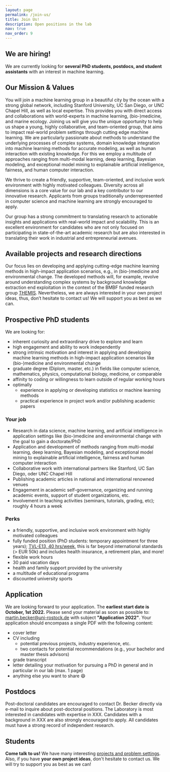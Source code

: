```yaml
---
layout: page
permalink: /join-us/
title: Join Us!
description: Open positions in the lab
nav: true
nav_order: 9
---
```


## We are hiring!

We are currently looking for **several PhD students, postdocs, and student assistants** with an interest in machine learning.

## Our Mission & Values
You will join a machine learning group in a beautiful city by the ocean with a strong global network, including Stanford University, UC San Diego, or UNC Chapel Hill, as well as local expertise. This provides you with direct access and collaborations with world-experts in machine learning, (bio-)medicine, and marine ecology. Joining us will give you the unique opportunity to help us shape a young, highly collaborative, and team-oriented group, that aims to impact real-world problem settings through cutting edge machine learning. We are particularly passionate about methods to understand the underlying processes of complex systems, domain knowledge integration into machine learning methods for accurate modeling, as well as human interaction with existing knowledge. For this we employ a multitude of approaches ranging from multi-modal learning, deep learning, Bayesian modeling, and exceptional model mining to explainable artificial intelligence, fairness, and human computer interaction.

We thrive to create a friendly, supportive, team-oriented, and inclusive work environment with highly motivated colleagues. Diversity across all dimensions is a core value for our lab and a key contributor to our innovative research. Applicants from groups traditionally underrepresented in computer science and machine learning are strongly encouraged to apply.

Our group has a strong commitment to translating research to actionable insights and applications with real-world impact and scalability. This is an excellent environment for candidates who are not only focused on participating in state-of-the-art academic research but are also interested in translating their work in industrial and entrepreneurial avenues.

## Available projects and research directions

Our focus lies on developing and applying cutting-edge machine learning methods in high-impact application scenarios, e.g., in (bio-)medicine and environmental change. The developed methods will, for example, revolve around understanding complex systems by background knowledge extraction end exploitation in the context of the BMBF funded research group [THEMIS](/projects/themis). Nevertheless, we are always interested in your own project ideas, thus, don’t hesitate to contact us! We will support you as best as we can.

## Prospective PhD students

We are looking for:

* inherent curiosity and extraordinary drive to explore and learn
* high engagement and ability to work independently
* strong intrinsic motivation and interest in applying and developing machine learning methods in high-impact application scenarios like (bio-)medicine and environmental change
* graduate degree (Diplom, master, etc.) in fields like computer science, mathematics, physics, computational biology, medicine, or comparable
* affinity to coding or willingness to learn outside of regular working hours
* optimally
    * experience in applying or developing statistics or machine learning methods
    * practical experience in project work and/or publishing academic papers


### Your job

* Research in data science, machine learning, and artificial intelligence in application settings like (bio-)medicine and environmental change with the goal to gain a doctorate/PhD
* Application and development of methods ranging from multi-modal learning, deep learning, Bayesian modeling, and exceptional model mining to explainable artificial intelligence, fairness and human computer interaction
* Collaborative work with international partners like Stanford, UC San Diego, oder UNC Chapel Hill
* Publishing academic articles in national and international renowned venues
* Engagement in academic self-governance, organizing and running academic events, support of student organizations, etc.
* Involvement in teaching activities (seminars, tutorials, grading, etc); roughly 4 hours a week

### Perks

* a friendly, supportive, and inclusive work environment with highly motivated colleagues
* fully funded position (PhD students: temporary appointment for three years); [TVL-E13, 40 hrs/week](https://oeffentlicher-dienst.info/c/t/rechner/tv-l/west?id=tv-l-2021&g=E_13&s=1&zv=VBL&z=100&zulage=&stj=2022b&stkl=1&r=0&zkf=0&kk=15.5%25), this is far beyond international standards (> EUR 50k) and includes health insurance, a retirement plan, and more!
* flexible work hours
* 30 paid vacation days
* health and family support provided by the university
* a multitude of educational programs
* discounted university sports



## Application

We are looking forward to your application.
The **earliest start date is October, 1st 2022.**
Please send your material as soon as possible to: [martin.becker@uni-rostock.de](mailto:martin.becker@uni-rostock.de) with subject **"Application 2022"**.
Your application should encompass a single PDF with the following content:

* cover letter
* CV including
    * potential previous projects, industry experience, etc.
    * two contacts for potential recommendations (e.g., your bachelor and master thesis advisors)
* grade transcript
* letter detailing your motivation for pursuing a PhD in general and in particular in our lab (max. 1 page)
* anything else you want to share 😄

## Postdocs
Post-doctoral candidates are encouraged to contact Dr. Becker directly via e-mail to inquire about post-doctoral positions. The Laboratory is most interested in candidates with expertise in XXX. Candidates with a background in XXX are also strongly encouraged to apply. All candidates must have a strong record of independent research.

## Students

**Come talk to us!** We have many interesting [projects and problem settings](/projects). Also, if you have **your own project ideas**, don't hesitate to contact us. We will try to support you as best as we can!
